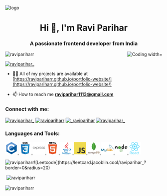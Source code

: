 ![logo](https://mir-s3-cdn-cf.behance.net/project_modules/fs/54b6c068097599.5b50bca476b9b.gif)
<h1 align="center">Hi 👋, I'm Ravi Parihar</h1>
<h3 align="center">A passionate frontend developer from India</h3>
<img align="right" alt="Coding width="400" src="https://media3.giphy.com/media/v1.Y2lkPTc5MGI3NjExYzhnMHA3czl2OTduODQ5enpkcmw4MWttZzgwcDJuNDU1Z2N4MXh1YyZlcD12MV9pbnRlcm5hbF9naWZfYnlfaWQmY3Q9Zw/RbDKaczqWovIugyJmW/giphy.webp">
<p align="left"> <img src="https://komarev.com/ghpvc/?username=ravipariharr&label=Profile%20views&color=0e75b6&style=flat" alt="ravipariharr" /> </p>

<p align="left"> <a href="https://twitter.com/raviparihar_" target="blank"><img src="https://img.shields.io/twitter/follow/raviparihar_?logo=twitter&style=for-the-badge" alt="raviparihar_" /></a> </p>

- 👨‍💻 All of my projects are available at [https://ravipariharr.github.io/portfolio-website/](https://ravipariharr.github.io/portfolio-website/)

- 📫 How to reach me **raviparihar1113@gmail.com**

<h3 align="left">Connect with me:</h3>
<p align="left">
<a href="https://twitter.com/raviparihar_" target="blank"><img align="center" src="https://raw.githubusercontent.com/rahuldkjain/github-profile-readme-generator/master/src/images/icons/Social/twitter.svg" alt="raviparihar_" height="30" width="40" /></a>
<a href="https://linkedin.com/in/ravipariharr" target="blank"><img align="center" src="https://raw.githubusercontent.com/rahuldkjain/github-profile-readme-generator/master/src/images/icons/Social/linked-in-alt.svg" alt="ravipariharr" height="30" width="40" /></a>
<a href="https://instagram.com/_raviparihar" target="blank"><img align="center" src="https://raw.githubusercontent.com/rahuldkjain/github-profile-readme-generator/master/src/images/icons/Social/instagram.svg" alt="_raviparihar" height="30" width="40" /></a>
<a href="https://www.leetcode.com/raviparihar_" target="blank"><img align="center" src="https://raw.githubusercontent.com/rahuldkjain/github-profile-readme-generator/master/src/images/icons/Social/leet-code.svg" alt="raviparihar_" height="30" width="40" /></a>
</p>

<h3 align="left">Languages and Tools:</h3>
<p align="left"> <a href="https://www.cprogramming.com/" target="_blank" rel="noreferrer"> <img src="https://raw.githubusercontent.com/devicons/devicon/master/icons/c/c-original.svg" alt="c" width="40" height="40"/> </a> <a href="https://www.w3schools.com/css/" target="_blank" rel="noreferrer"> <img src="https://raw.githubusercontent.com/devicons/devicon/master/icons/css3/css3-original-wordmark.svg" alt="css3" width="40" height="40"/> </a> <a href="https://expressjs.com" target="_blank" rel="noreferrer"> <img src="https://raw.githubusercontent.com/devicons/devicon/master/icons/express/express-original-wordmark.svg" alt="express" width="40" height="40"/> </a> <a href="https://www.w3.org/html/" target="_blank" rel="noreferrer"> <img src="https://raw.githubusercontent.com/devicons/devicon/master/icons/html5/html5-original-wordmark.svg" alt="html5" width="40" height="40"/> </a> <a href="https://www.java.com" target="_blank" rel="noreferrer"> <img src="https://raw.githubusercontent.com/devicons/devicon/master/icons/java/java-original.svg" alt="java" width="40" height="40"/> </a> <a href="https://developer.mozilla.org/en-US/docs/Web/JavaScript" target="_blank" rel="noreferrer"> <img src="https://raw.githubusercontent.com/devicons/devicon/master/icons/javascript/javascript-original.svg" alt="javascript" width="40" height="40"/> </a> <a href="https://www.mongodb.com/" target="_blank" rel="noreferrer"> <img src="https://raw.githubusercontent.com/devicons/devicon/master/icons/mongodb/mongodb-original-wordmark.svg" alt="mongodb" width="40" height="40"/> </a> <a href="https://www.mysql.com/" target="_blank" rel="noreferrer"> <img src="https://raw.githubusercontent.com/devicons/devicon/master/icons/mysql/mysql-original-wordmark.svg" alt="mysql" width="40" height="40"/> </a> <a href="https://nodejs.org" target="_blank" rel="noreferrer"> <img src="https://raw.githubusercontent.com/devicons/devicon/master/icons/nodejs/nodejs-original-wordmark.svg" alt="nodejs" width="40" height="40"/> </a> <a href="https://reactjs.org/" target="_blank" rel="noreferrer"> <img src="https://raw.githubusercontent.com/devicons/devicon/master/icons/react/react-original-wordmark.svg" alt="react" width="40" height="40"/> </a> </p>

<p><img align="left" src="https://github-readme-stats.vercel.app/api/top-langs?username=ravipariharr&show_icons=true&locale=en&layout=compact" alt="ravipariharr" /></p>
![Leetcode](https://leetcard.jacoblin.cool/raviparihar_?border=0&radius=20)
<p>&nbsp;<img align="center" src="https://github-readme-stats.vercel.app/api?username=ravipariharr&show_icons=true&locale=en" alt="ravipariharr" /></p>
<p><img align="center" src="https://github-readme-streak-stats.herokuapp.com/?user=ravipariharr&" alt="ravipariharr" /></p>
